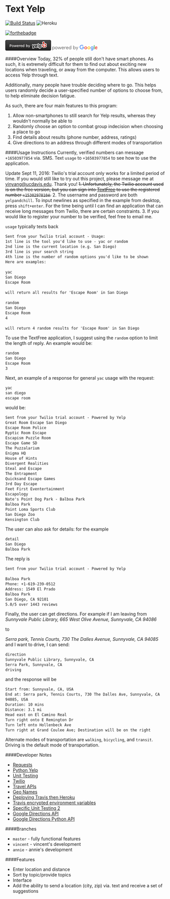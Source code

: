 # Text Yelp
[![Build Status](https://travis-ci.org/YangVincent/text-yelp.svg?branch=vincent)](https://travis-ci.org/YangVincent/yelp-and-chill)
![Heroku](https://heroku-badge.herokuapp.com/?app=yelp-and-chill&style=flat)

[![forthebadge](http://forthebadge.com/images/badges/powered-by-electricity.svg)](http://forthebadge.com)

[<img src="yelp.png" alt="Powered by Yelp" width="144">](https://www.yelp.com/)
[<img src="google.png" alt="Powered by Google" width="144">](https://www.google.com)

####Overview
Today, 32% of people still don't have smart phones. As such, it is extremely difficult for them to find out about exciting new locations when traveling, or away from the
computer. This allows users to access Yelp through text. 

Additionally, many people have trouble deciding where to go. This helps users randomly decide a user-specified number
of options to choose from, to help eliminate decision fatigue.

As such, there are four main features to this program:

1. Allow non-smartphones to still search for Yelp results, whereas they wouldn't normally be able to
2. Randomly choose an option to combat group indecision when choosing a place to go
3. Find details about results (phone number, address, ratings) 
4. Give directions to an address through different modes of transportation

####Usage Instructions
Currently, verified numbers can message `+16503977854` via. SMS. 
Text `usage` to `+16503977854` to see how to use the application. 

Update Sept 11, 2016: Twilio's trial account only works for a limited period of time. If you would still like to try out this project, please message me at vinyang@ucdavis.edu. Thank you!
~~1. Unfortunately, the Twilio account used is on the free version, but you can sign into [TextFree](textfree.us) to use the registered number `+15302978104`.~~
2. The username and password are both `yelpandchill`. To input newlines as specified in the example from desktop, press `shift+enter`.
For the time being until I can find an application that can receive long messages from Twilio, there are certain constraints. 
3. If you would like to register your number to be verified, feel free to email me. 

`usage` typically texts back

```
Sent from your Twilio trial account - Usage:
1st line is the tool you'd like to use - yac or random
2nd line is the current location (e.g. San Diego)
3rd line is your search string
4th line is the number of random options you'd like to be shown
Here are examples:

yac
San Diego
Escape Room

will return all results for 'Escape Room' in San Diego

random
San Diego
Escape Room
4

will return 4 random results for 'Escape Room' in San Diego
```

To use the TextFree application, I suggest using the `random` option to limit the length of reply. An example would be:

```
random
San Diego
Escape Room
3
```

Next, an example of a response for general `yac` usage with the request:

```
yac
san diego
escape room
```

would be:

```
Sent from your Twilio trial account - Powered by Yelp
Great Room Escape San Diego
Escape Room Police
Ryptic Room Escape
Escapism Puzzle Room
Escape Game SD
The Puzzalarium
Enigma HQ
House of Hints
Divergent Realities
Steal and Escape
The Entrapment
Quicksand Escape Games
3rd Day Escape
Feet First Eventertainment
Escapology
Nate's Point Dog Park - Balboa Park
Balboa Park
Point Loma Sports Club
San Diego Zoo
Kensington Club
```

The user can also ask for details: for the example 
```
detail
San Diego
Balboa Park
```

The reply is
```
Sent from your Twilio trial account - Powered by Yelp

Balboa Park
Phone: +1-619-239-0512
Address: 1549 El Prado
Balboa Park
San Diego, CA 92101
5.0/5 over 1443 reviews
```

Finally, the user can get directions. For example if I am leaving from 
*Sunnyvale Public Library, 665 West Olive Avenue, Sunnyvale, CA 94086*

to 

*Serra park, Tennis Courts, 730 The Dalles Avenue, Sunnyvale, CA 94085* and I want to drive,
I can send:

```
direction
Sunnyvale Public Library, Sunnyvale, CA
Serra Park, Sunnyvale, CA
driving
```

and the response will be
```
Start from: Sunnyvale, CA, USA
End at: Serra park, Tennis Courts, 730 The Dalles Ave, Sunnyvale, CA 94085, USA
Duration: 10 mins
Distance: 3.1 mi
Head east on El Camino Real
Turn right onto E Remington Dr
Turn left onto Hollenbeck Ave
Turn right at Grand Coulee Ave; Destination will be on the right
```

Alternate modes of transportation are ```walking```, ```bicycling```, and ```transit```. Driving is the default mode of transportation.

####Developer Notes
* [Requests](http://docs.python-requests.org/en/master/)
* [Python Yelp](https://github.com/Yelp/yelp-python)
* [Unit Testing](http://docs.python-guide.org/en/latest/writing/tests/)
* [Twilio](https://www.twilio.com/docs/quickstart/python/sms/replying-to-sms-messages)
* [Travel APIs](http://www.programmableweb.com/category/travel/api)
* [Geo Names](http://www.geonames.org/)
* [Deploying Travis then Heroku](http://phansch.net/2014/02/17/travis-heroku-rails/ )
* [Travis encrypted environment variables](https://docs.travis-ci.com/user/encrypting-files/)
* [Specific Unit Testing 2](https://www.twilio.com/blog/2014/03/unit-testing-your-twilio-app-using-pythons-flask-and-nose.html)
* [Google Directions API](https://developers.google.com/maps/documentation/directions/)
* [Google Directions Python API](https://github.com/googlemaps/google-maps-services-python)

####Branches
* `master` - fully functional features
* `vincent` - vincent's development
* `annie` - annie's development

####Features
* Enter location and distance
* Sort by topic/provide topics
* Interface
* Add the ability to send a location (city, zip) via. text and receive a set of suggestions
